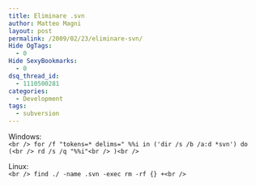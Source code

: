 ```yaml
---
title: Eliminare .svn
author: Matteo Magni
layout: post
permalink: /2009/02/23/eliminare-svn/
Hide OgTags:
  - 0
Hide SexyBookmarks:
  - 0
dsq_thread_id:
  - 1110500281
categories:
  - Development
tags:
  - subversion
---
```

Windows:  
`<br />
for /f "tokens=* delims=" %%i in ('dir /s /b /a:d *svn') do (<br />
rd /s /q "%%i"<br />
)<br />
`

Linux:  
`<br />
find ./ -name .svn -exec rm -rf {} +<br />
`

<div class='kindleWidget kindleLight' >
  
</div>

